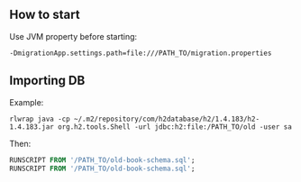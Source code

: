

## How to start

Use JVM property before starting:

```
-DmigrationApp.settings.path=file:///PATH_TO/migration.properties
```

## Importing DB

Example:

```
rlwrap java -cp ~/.m2/repository/com/h2database/h2/1.4.183/h2-1.4.183.jar org.h2.tools.Shell -url jdbc:h2:file:/PATH_TO/old -user sa
```

Then:

```sql
RUNSCRIPT FROM '/PATH_TO/old-book-schema.sql';
RUNSCRIPT FROM '/PATH_TO/old-book-schema.sql';
```

